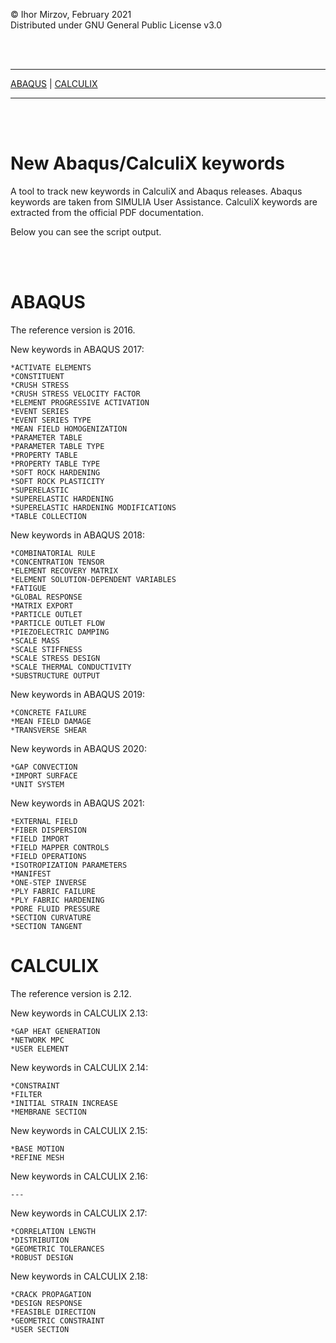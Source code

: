 © Ihor Mirzov, February 2021  
Distributed under GNU General Public License v3.0

<br/><br/>



---

[ABAQUS](#ABAQUS) |
[CALCULIX](#CALCULIX)

---

<br/><br/>



# New Abaqus/CalculiX keywords

A tool to track new keywords in CalculiX and Abaqus releases. Abaqus keywords are taken from SIMULIA User Assistance. CalculiX keywords are extracted from the official PDF documentation.

Below you can see the script output.

<br/><br/>



# ABAQUS

The reference version is 2016.

New keywords in ABAQUS 2017:

    *ACTIVATE ELEMENTS
    *CONSTITUENT
    *CRUSH STRESS
    *CRUSH STRESS VELOCITY FACTOR
    *ELEMENT PROGRESSIVE ACTIVATION
    *EVENT SERIES
    *EVENT SERIES TYPE
    *MEAN FIELD HOMOGENIZATION
    *PARAMETER TABLE
    *PARAMETER TABLE TYPE
    *PROPERTY TABLE
    *PROPERTY TABLE TYPE
    *SOFT ROCK HARDENING
    *SOFT ROCK PLASTICITY
    *SUPERELASTIC
    *SUPERELASTIC HARDENING
    *SUPERELASTIC HARDENING MODIFICATIONS
    *TABLE COLLECTION

New keywords in ABAQUS 2018:

    *COMBINATORIAL RULE
    *CONCENTRATION TENSOR
    *ELEMENT RECOVERY MATRIX
    *ELEMENT SOLUTION-DEPENDENT VARIABLES
    *FATIGUE
    *GLOBAL RESPONSE
    *MATRIX EXPORT
    *PARTICLE OUTLET
    *PARTICLE OUTLET FLOW
    *PIEZOELECTRIC DAMPING
    *SCALE MASS
    *SCALE STIFFNESS
    *SCALE STRESS DESIGN
    *SCALE THERMAL CONDUCTIVITY
    *SUBSTRUCTURE OUTPUT

New keywords in ABAQUS 2019:

    *CONCRETE FAILURE
    *MEAN FIELD DAMAGE
    *TRANSVERSE SHEAR

New keywords in ABAQUS 2020:

    *GAP CONVECTION
    *IMPORT SURFACE
    *UNIT SYSTEM

New keywords in ABAQUS 2021:

    *EXTERNAL FIELD
    *FIBER DISPERSION
    *FIELD IMPORT
    *FIELD MAPPER CONTROLS
    *FIELD OPERATIONS
    *ISOTROPIZATION PARAMETERS
    *MANIFEST
    *ONE-STEP INVERSE
    *PLY FABRIC FAILURE
    *PLY FABRIC HARDENING
    *PORE FLUID PRESSURE
    *SECTION CURVATURE
    *SECTION TANGENT

# CALCULIX

The reference version is 2.12.

New keywords in CALCULIX 2.13:

    *GAP HEAT GENERATION
    *NETWORK MPC
    *USER ELEMENT

New keywords in CALCULIX 2.14:

    *CONSTRAINT
    *FILTER
    *INITIAL STRAIN INCREASE
    *MEMBRANE SECTION

New keywords in CALCULIX 2.15:

    *BASE MOTION
    *REFINE MESH

New keywords in CALCULIX 2.16:

    ---

New keywords in CALCULIX 2.17:

    *CORRELATION LENGTH
    *DISTRIBUTION
    *GEOMETRIC TOLERANCES
    *ROBUST DESIGN

New keywords in CALCULIX 2.18:

    *CRACK PROPAGATION
    *DESIGN RESPONSE
    *FEASIBLE DIRECTION
    *GEOMETRIC CONSTRAINT
    *USER SECTION
